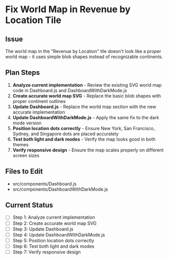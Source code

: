 # Fix World Map in Revenue by Location Tile

## Issue
The world map in the "Revenue by Location" tile doesn't look like a proper world map - it uses simple blob shapes instead of recognizable continents.

## Plan Steps

1. **Analyze current implementation** - Review the existing SVG world map code in Dashboard.js and DashboardWithDarkMode.js
2. **Create accurate world map SVG** - Replace the basic blob shapes with proper continent outlines
3. **Update Dashboard.js** - Replace the world map section with the new accurate implementation
4. **Update DashboardWithDarkMode.js** - Apply the same fix to the dark mode version
5. **Position location dots correctly** - Ensure New York, San Francisco, Sydney, and Singapore dots are placed accurately
6. **Test both light and dark modes** - Verify the map looks good in both themes
7. **Verify responsive design** - Ensure the map scales properly on different screen sizes

## Files to Edit
- src/components/Dashboard.js
- src/components/DashboardWithDarkMode.js

## Current Status
- [ ] Step 1: Analyze current implementation
- [ ] Step 2: Create accurate world map SVG
- [ ] Step 3: Update Dashboard.js
- [ ] Step 4: Update DashboardWithDarkMode.js
- [ ] Step 5: Position location dots correctly
- [ ] Step 6: Test both light and dark modes
- [ ] Step 7: Verify responsive design
